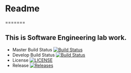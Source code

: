 # Readme
=======
## This is Software Engineering lab work.

- Master Build Status [![Build Status](https://travis-ci.org/40213185/sem.svg?branch=master)](https://travis-ci.org/40213185/sem)
- Develop Build Status [![Build Status](https://travis-ci.org/40213185/sem.svg?branch=develop)](https://travis-ci.org/40213185/sem)
- License [![LICENSE](https://img.shields.io/github/license/40213185/sem.svg?style=flat-square)](https://github.com/40213185/sem/blob/master/LICENSE)
- Release [![Releases](https://img.shields.io/github/release/kevin-chalmers/sem/all.svg?style=flat-square)](https://40213185/kevin-chalmers/sem/releases)